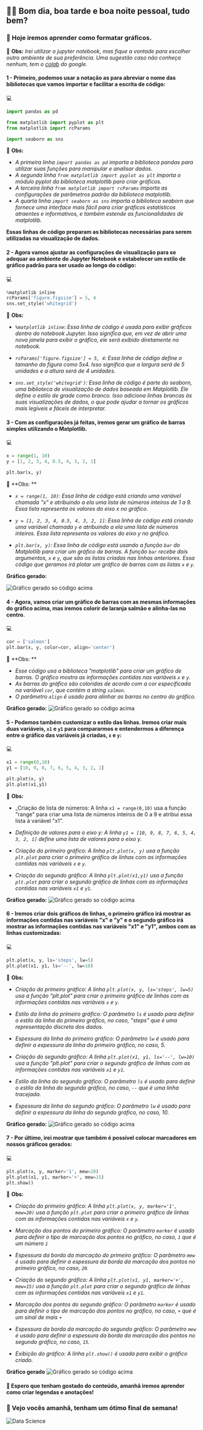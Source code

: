 ## 👨‍💼 Bom dia, boa tarde e boa noite pessoal, tudo bem?

### 🌵 Hoje iremos aprender como formatar gráficos.

📝 **Obs:** _Irei utilizar o jupyter notebook, mas fique a vontade para escolher outro ambiente de sua preferência. Uma sugestão caso não conheça nenhum, tem o [colab](https://colab.research.google.com/) do google._


#### 1 - Primeiro, podemos usar a notação as para abreviar o nome das bibliotecas que vamos importar e facilitar a escrita de código:

:computer:
```py
import pandas as pd

from matplotlib import pyplot as plt
from matplotlib import rcParams

import seaborn as sns
```

📝 **Obs:** 
- _A primeira linha `import pandas as pd` importa a biblioteca pandas para utilizar suas funções para manipular e analisar dados._
- _A segunda linha `from matplotlib import pyplot as plt` importa o módulo pyplot da biblioteca matplotlib para criar gráficos._
- _A terceira linha `from matplotlib import rcParams` importa as configurações de parâmetros padrão da biblioteca matplotlib._
- _A quarta linha `import seaborn as sns` importa a biblioteca seaborn que fornece uma interface mais fácil para criar gráficos estatísticos atraentes e informativos, e também estende as funcionalidades de matplotlib._

**Essas linhas de código preparam as bibliotecas necessárias para serem utilizadas na visualização de dados.**

#### 2 - Agora vamos ajustar as configurações de visualização para se adequar ao ambiente do Jupyter Notebook e estabelecer um estilo de gráfico padrão para ser usado ao longo do código:

:computer:
```py
%matplotlib inline
rcParams['figure.figsize'] = 5, 4
sns.set_style('whitegrid')
```

📝 **Obs:** 
- _`%matplotlib inline`: Essa linha de código é usada para exibir gráficos dentro do notebook Jupyter. Isso significa que, em vez de abrir uma nova janela para exibir o gráfico, ele será exibido diretamente no notebook._

- _`rcParams['figure.figsize'] = 5, 4`: Essa linha de código define o tamanho da figura como 5x4. Isso significa que a largura será de 5 unidades e a altura será de 4 unidades._

- _`sns.set_style('whitegrid')`: Essa linha de código é parte do seaborn, uma biblioteca de visualização de dados baseada em Matplotlib. Ele define o estilo de grade como branco. Isso adiciona linhas brancas às suas visualizações de dados, o que pode ajudar a tornar os gráficos mais legíveis e fáceis de interpretar._


#### 3 - Com as configurações já feitas, iremos gerar um gráfico de barras simples utilizando o Matplotlib. 

:computer:
```py
x = range(1, 10)
y = [1, 2, 3, 4, 0.5, 4, 3, 2, 1]

plt.bar(x, y)
```

📝 **Obs: **
- _`x = range(1, 10)`: Essa linha de código está criando uma variável chamada "x" e atribuindo a ela uma lista de números inteiros de 1 a 9. Essa lista representa os valores do eixo x no gráfico._

- _`y = [1, 2, 3, 4, 0.5, 4, 3, 2, 1]`: Essa linha de código está criando uma variável chamada `y` e atribuindo a ela uma lista de números inteiros. Essa lista representa os valores do eixo y no gráfico._

- _`plt.bar(x, y)`: Essa linha de código está usando a função `bar` do Matplotlib para criar um gráfico de barras. A função `bar` recebe dois argumentos, `x` e `y`, que são as listas criadas nas linhas anteriores. Essa código que geramos irá plotar um gráfico de barras com as listas `x` e `y`._

**Gráfico gerado:**

![Gráfico gerado so código acima](https://github.com/moises-creator/studying_data_science/blob/main/data_science_basic_training/chapter_two/imagem6.png?raw=true)


#### 4 - Agora, vamos criar um gráfico de barras com as mesmas informações do gráfico acima, mas iremos colorir de laranja salmão e alinha-las no centro.

:computer:
```py
cor = ['salmon']
plt.bar(x, y, color=cor, align='center')
```

📝 **Obs: **
- _Esse código usa a biblioteca "matplotlib" para criar um gráfico de barras. O gráfico mostra as informações contidas nas variáveis `x` e `y`._
- _As barras do gráfico são coloridas de acordo com a cor especificada na variável `cor`, que contém a string `salmon`._
- _O parâmetro `align` é usado para alinhar as barras no centro do gráfico._


**Gráfico gerado:**
![Gráfico gerado so código acima](https://github.com/moises-creator/studying_data_science/blob/main/data_science_basic_training/chapter_two/imagem7.png?raw=true)

#### 5 - Podemos também customizar o estilo das linhas. Iremos criar mais duas variáveis, `x1` e `y1` para compararmos e entendermos a diferença entre o gráfico das variáveis já criadas, `x` e `y`:

:computer:
```py
x1 = range(0,10)
y1 = [10, 9, 8, 7, 6, 5, 4, 3, 2, 1]

plt.plot(x, y)
plt.plot(x1,y1)
```

📝 **Obs:**
- _Criação de lista de números: A linha `x1 = range(0,10)` usa a função "range" para criar uma lista de números inteiros de 0 a 9 e atribui essa lista à variável "x1".

- _Definição de valores para o eixo y: A linha `y1 = [10, 9, 8, 7, 6, 5, 4, 3, 2, 1]` define uma lista de valores para o eixo y._

- _Criação do primeiro gráfico: A linha `plt.plot(x, y)` usa a função `plt.plot` para criar o primeiro gráfico de linhas com as informações contidas nas variáveis `x` e `y`._

- _Criação do segundo gráfico: A linha `plt.plot(x1,y1)` usa a função `plt.plot` para criar o segundo gráfico de linhas com as informações contidas nas variáveis `x1` e `y1`._

**Gráfico gerado:**
![Gráfico gerado so código acima](https://github.com/moises-creator/studying_data_science/blob/main/data_science_basic_training/chapter_two/imagem8.png?raw=true)


#### 6 - Iremos criar dois gráficos de linhas, o primeiro gráfico irá mostrar as informações contidas nas variáveis "x" e "y" e o segundo gráfico irá mostrar as informações contidas nas variáveis "x1" e "y1", ambos com as linhas customizadas:

:computer:
```py
plt.plot(x, y, ls='steps', lw=5)
plt.plot(x1, y1, ls='--', lw=10)
```

📝 **Obs:**
- _Criação do primeiro gráfico: A linha `plt.plot(x, y, ls='steps', lw=5)` usa a função "plt.plot" para criar o primeiro gráfico de linhas com as informações contidas nas variáveis `x` e `y`._

- _Estilo da linha do primeiro gráfico: O parâmetro `ls` é usado para definir o estilo da linha do primeiro gráfico, no caso, "steps" que é uma representação discreta dos dados._

- _Espessura da linha do primeiro gráfico: O parâmetro `lw` é usado para definir a espessura da linha do primeiro gráfico, no caso, 5._

- _Criação do segundo gráfico: A linha `plt.plot(x1, y1, ls='--', lw=10)` usa a função "plt.plot" para criar o segundo gráfico de linhas com as informações contidas nas variáveis `x1` e `y1`._

- _Estilo da linha do segundo gráfico: O parâmetro `ls` é usado para definir o estilo da linha do segundo gráfico, no caso, `--` que é uma linha tracejada._

- _Espessura da linha do segundo gráfico: O parâmetro `lw` é usado para definir a espessura da linha do segundo gráfico, no caso, 10._

**Gráfico gerado:**
![Gráfico gerado so código acima](https://github.com/moises-creator/studying_data_science/blob/main/data_science_basic_training/chapter_two/imagem9.png?raw=true)

#### 7 - Por último, irei mostrar que também é possível colocar marcadores em nossos gráficos gerados:

:computer:
```py
plt.plot(x, y, marker='1', mew=20)
plt.plot(x1, y1, marker='+', mew=15)
plt.show()
```

📝 **Obs:**
    
- _Criação do primeiro gráfico: A linha `plt.plot(x, y, marker='1', mew=20)` usa a função `plt.plot` para criar o primeiro gráfico de linhas com as informações contidas nas variáveis `x` e `y`._

- _Marcação dos pontos do primeiro gráfico: O parâmetro `marker` é usado para definir o tipo de marcação dos pontos no gráfico, no caso, `1` que é um número `1`_

- _Espessura da borda da marcação do primeiro gráfico: O parâmetro `mew` é usado para definir a espessura da borda da marcação dos pontos no primeiro gráfico, no caso, `20`._

- _Criação do segundo gráfico: A linha `plt.plot(x1, y1, marker='+', mew=15)` usa a função `plt.plot` para criar o segundo gráfico de linhas com as informações contidas nas variáveis `x1` e `y1`._

- _Marcação dos pontos do segundo gráfico: O parâmetro `marker` é usado para definir o tipo de marcação dos pontos no gráfico, no caso, `+` que é um sinal de mais `+`_

- _Espessura da borda da marcação do segundo gráfico: O parâmetro `mew` é usado para definir a espessura da borda da marcação dos pontos no segundo gráfico, no caso, `15`._

- _Exibição do gráfico: A linha `plt.show()` é usada para exibir o gráfico criado._

**Gráfico gerado**
![Gráfico gerado so código acima](https://github.com/moises-creator/studying_data_science/blob/main/data_science_basic_training/chapter_two/imagem10.png?raw=true)

#### 🌊 Espero que tenham gostado do conteúdo, amanhã iremos aprender como criar legendas e anotações!

### 🚀 Vejo vocês amanhã, tenham um ótimo final de semana!

![Data Science](https://media.licdn.com/dms/image/C4D12AQGD_su1k14bYA/article-cover_image-shrink_600_2000/0/1583217311227?e=2147483647&v=beta&t=s_7cvkGjyfNTp2x6mnsiPFUfbPhWyvnMIavE_na62bE)
